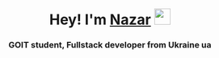 <h1 align="center">Hey! I'm <a href="https://rainbow-starlight-4e4d0a.netlify.app/" target="_blank">Nazar</a> 
<img src="https://github.com/blackcater/blackcater/raw/main/images/Hi.gif" height="32"/></h1>
<h3 align="center">GOIT student, Fullstack developer from Ukraine ua</h3>